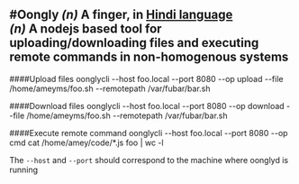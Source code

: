 #Oongly
_(n)_ A finger, in [Hindi language](http://en.wikipedia.org/wiki/Hindi)  
_(n)_ A nodejs based tool for uploading/downloading files and executing remote commands in non-homogenous systems  
 ---


####Upload files
 		oonglycli --host foo.local --port 8080 --op upload --file /home/ameyms/foo.sh --remotepath /var/fubar/bar.sh
   
    


####Download files
 		oonglycli --host foo.local --port 8080 --op download --file /home/ameyms/foo.sh --remotepath /var/fubar/bar.sh
   
    

####Execute remote command
 		oonglycli --host foo.local --port 8080 --op cmd cat /home/amey/code/*.js foo | wc -l
   
    
   
The `--host` and `--port` should correspond to the machine where oonglyd is running